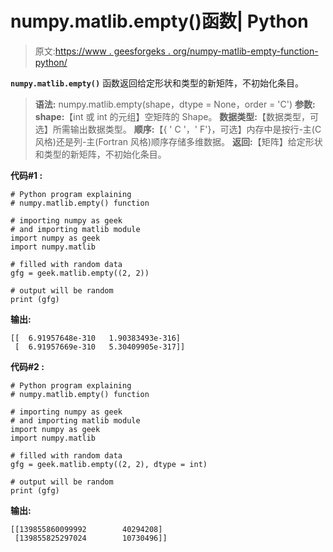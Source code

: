 # numpy.matlib.empty()函数| Python

> 原文:[https://www . geesforgeks . org/numpy-matlib-empty-function-python/](https://www.geeksforgeeks.org/numpy-matlib-empty-function-python/)

**`numpy.matlib.empty()`** 函数返回给定形状和类型的新矩阵，不初始化条目。

> **语法:** numpy.matlib.empty(shape，dtype = None，order = 'C')
> **参数:**
> **shape:**【int 或 int 的元组】空矩阵的 Shape。
> **数据类型:**【数据类型，可选】所需输出数据类型。
> **顺序:**【{ ' C '，' F'}，可选】内存中是按行-主(C 风格)还是列-主(Fortran 风格)顺序存储多维数据。
> **返回:**【矩阵】给定形状和类型的新矩阵，不初始化条目。

**代码#1 :**

```
# Python program explaining
# numpy.matlib.empty() function

# importing numpy as geek 
# and importing matlib module  
import numpy as geek
import numpy.matlib

# filled with random data
gfg = geek.matlib.empty((2, 2))

# output will be random
print (gfg)
```

**输出:**

```
[[  6.91957648e-310   1.90383493e-316]
 [  6.91957669e-310   5.30409905e-317]]

```

**代码#2 :**

```
# Python program explaining
# numpy.matlib.empty() function

# importing numpy as geek 
# and importing matlib module  
import numpy as geek
import numpy.matlib

# filled with random data
gfg = geek.matlib.empty((2, 2), dtype = int)

# output will be random
print (gfg)
```

**输出:**

```
[[139855860099992        40294208]
 [139855825297024        10730496]]

```